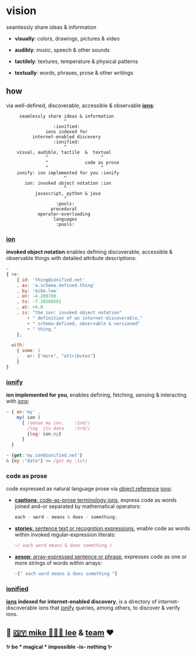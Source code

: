 
# vision

seamlessly share ideas & information

+ **visually**: colors, drawings, pictures & video

+ **audibly**: music, speech & other sounds

+ **tactilely**: textures, temperature & physical patterns

+ **textually**: words, phrases, prose & other writings


## how

via well-defined, discoverable, accessible & observable
[**ions**](#ions):

```
     seamlessly share ideas & information
                      ^
                  :ionified:
               ions indexed for
          internet-enabled discovery
                  :ionified:
                      ^
    visual, audible, tactile  &  textual
               ^                    ^
               ^              code as prose
               ^                    ^
    ionify: ion implemented for you :ionify
                      ^
       ion: invoked object notation :ion
                      ^
           javascript, python & java
                      ^
                   :pools:
                 procedural
            operator-overloading
                  languages
                   :pools:
```

### [ion](ions/ion.md#ion)

**invoked object notation** enables defining discoverable, accessible & observable
things with detailed attribute descriptions:

```javascript
~
{ re:
    { id: 'thing@ionified.net'
    , as: 'a.schema.defined.thing'
    , by: 'mike.lee'
    , on: -4.200709
    , to: -7.20200501
    , at: +4.0
    , is: "the ion: invoked object notation"
        + " definition of an internet-discoverable,"
        + " schema-defined, observable & versioned"
        + " thing."
    },

  with:
    { some: 1
    ,   or: ["more", "attributes"]
    }
}
```

### [ionify](https://about.ionify.net/)

**ion implemented for you**, enables defining, fetching, sensing & interacting with
[ions](#ions):

```javascript
~ { on:'my' ,
    my( ion )
      { /sense my ion,    :2nd//
        /log  its data    :3rd//
        {log: ion.my}
      }
  }

~ {get:'my.ion@ionified.net'}
& {my :"data"} <= /got my :1st/
```

### code as prose

  code expressed as natural language prose via [object reference](LINGO.md#orion) [ions](#ions):

+ [**captions**: code-as-prose terminology ions](https://github.com/ionify/ionify/blob/public/README.md#code-prose),
  express code as words joined and-or separated by mathematical operators:

  ```javascript
  each - word - means & does - something;
  ```

+ [**stories**: sentence text or recognition expressions](LINGO.md#storie),
  enable code as words within invoked regular-expression literals:

  ```javascript
  ~/ each word means & does something /
  ```

+ [**aesop**: array-expressed sentence or phrase](LINGO.md#aesop),
  expresses code as one or more strings of words within arrays:

  ```javascript
  ~[" each word means & does something "]
  ```

### [ionified](https://ionified.net/)

**[ions](#ions) indexed for internet-enabled discovery**, is a directory of
internet-discoverable ions that [ionify](#ionify) queries, among others, to
discover & verify ions.

## 🤎 [🇬🇾 mike 👨🏾‍💻 lee](https://github.com/iskitz) & [team](https://github.com/orgs/ionify/people) ❤

**✨ be * magical * impossible -is- nothing ✨**
